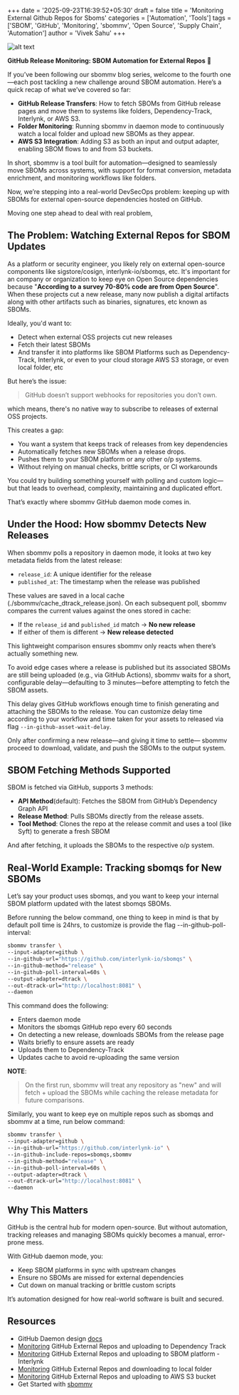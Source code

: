 +++
date = '2025-09-23T16:39:52+05:30'
draft = false
title = 'Monitoring External Github Repos for Sboms'
categories = ['Automation', 'Tools']
tags = ['SBOM', 'GitHub', 'Monitoring', 'sbommv', 'Open Source', 'Supply Chain', 'Automation']
author = 'Vivek Sahu'
+++

![alt text](/posts/image-14.png)

**GitHub Release Monitoring: SBOM Automation for External Repos** 🚀

If you’ve been following our sbommv blog series, welcome to the fourth one—each post tackling a new challenge around SBOM automation. Here’s a quick recap of what we’ve covered so far:

- **GitHub Release Transfers**: How to fetch SBOMs from GitHub release pages and move them to systems like folders, Dependency-Track, Interlynk, or AWS S3.
- **Folder Monitoring**: Running sbommv in daemon mode to continuously watch a local folder and upload new SBOMs as they appear.
- **AWS S3 Integration**: Adding S3 as both an input and output adapter, enabling SBOM flows to and from S3 buckets.

In short, sbommv is a tool built for automation—designed to seamlessly move SBOMs across systems, with support for format conversion, metadata enrichment, and monitoring workflows like folders.

Now, we’re stepping into a real-world DevSecOps problem: keeping up with SBOMs for external open-source dependencies hosted on GitHub.

Moving one step ahead to deal with real problem,

## The Problem: Watching External Repos for SBOM Updates

As a platform or security engineer, you likely rely on external open-source components like sigstore/cosign, interlynk-io/sbomqs, etc. It's important for an company or organization to keep eye on Open Source dependencies because "**According to a survey 70-80% code are from Open Source**".  When these projects cut a new release, many now publish a digital artifacts along with other artifacts such as binaries, signatures, etc known as SBOMs.  

Ideally, you'd want to:

- Detect when external OSS projects cut new releases
- Fetch their latest SBOMs
- And transfer it into platforms like SBOM Platforms such as Dependency-Track, Interlynk, or  even to your cloud storage AWS S3 storage, or even local folder, etc

But here’s the issue:

> GitHub doesn’t support webhooks for repositories you don’t own.

which means, there's no native way to subscribe to releases of external OSS projects.

This creates a gap:

- You want a system that keeps track of releases from key dependencies
- Automatically fetches new SBOMs when a release drops.
- Pushes them to your SBOM platform or any other o/p systems.
- Without relying on manual checks, brittle scripts, or CI workarounds

You could try building something yourself with polling and custom logic—but that leads to overhead, complexity, maintaining and duplicated effort.

That’s exactly where sbommv GitHub daemon mode comes in.

## Under the Hood: How sbommv Detects New Releases

When sbommv polls a repository in daemon mode, it looks at two key metadata fields from the latest release:

- `release_id`: A unique identifier for the release
- `published_at`: The timestamp when the release was published

These values are saved in a local cache (./sbommv/cache_dtrack_release.json). On each subsequent poll, sbommv compares the current values against the ones stored in cache:

- If the `release_id` and `published_id` match → **No new release**
- If either of them is different → **New release detected**

This lightweight comparison ensures sbommv only reacts when there’s actually something new.

To avoid edge cases where a release is published but its associated SBOMs are still being uploaded (e.g., via GitHub Actions), sbommv waits for a short, configurable delay—defaulting to 3 minutes—before attempting to fetch the SBOM assets.

This delay gives GitHub workflows enough time to finish generating and attaching the SBOMs to the release. You can customize delay time according to your workflow and time taken for your assets to released via flag `--in-github-asset-wait-delay`.

Only after confirming a new release—and giving it time to settle— sbommv proceed to download, validate, and push the SBOMs to the output system.

## SBOM Fetching Methods Supported

SBOM is fetched via GitHub, supports 3 methods:

- **API Method**(default): Fetches the SBOM from GitHub’s Dependency Graph API
- **Release Method**: Pulls SBOMs directly from the release assets.
- **Tool Method**: Clones the repo at the release commit and uses a tool (like Syft) to generate a fresh SBOM

And after fetching, it uploads the SBOMs to the respective o/p system.

## Real-World Example: Tracking sbomqs for New SBOMs

Let’s say your product uses sbomqs, and you want to keep your internal SBOM platform updated with the latest sbomqs SBOMs.

Before running the below command, one thing to keep in mind is that by default poll time is 24hrs, to customize is provide the flag --in-github-poll-interval:

```bash
sbommv transfer \
--input-adapter=github \
--in-github-url="https://github.com/interlynk-io/sbomqs" \
--in-github-method="release" \
--in-github-poll-interval=60s \
--output-adapter=dtrack \
--out-dtrack-url="http://localhost:8081" \
--daemon
```

This command does the following:

- Enters daemon mode
- Monitors the sbomqs GitHub repo every 60 seconds
- On detecting a new release, downloads SBOMs from the release page
- Waits briefly to ensure assets are ready
- Uploads them to Dependency-Track
- Updates cache to avoid re-uploading the same version

**NOTE**:

> On the first run, sbommv will treat any repository as "new" and will fetch + upload the SBOMs while caching the release metadata for future comparisons.

Similarly, you want to keep eye on multiple repos such as sbomqs and sbommv at a time, run below command:

```bash
sbommv transfer \
--input-adapter=github \
--in-github-url="https://github.com/interlynk-io" \
--in-github-include-repos=sbomqs,sbommv
--in-github-method="release" \
--in-github-poll-interval=60s \
--output-adapter=dtrack \
--out-dtrack-url="http://localhost:8081" \
--daemon
```

## Why This Matters

GitHub is the central hub for modern open-source. But without automation, tracking releases and managing SBOMs quickly becomes a manual, error-prone mess.

With GitHub daemon mode, you:

- Keep SBOM platforms in sync with upstream changes
- Ensure no SBOMs are missed for external dependencies
- Cut down on manual tracking or brittle custom scripts

It’s automation designed for how real-world software is built and secured.

## Resources

- GitHub Daemon design [docs](https://github.com/interlynk-io/sbommv/blob/main/docs/github_daemon.md)
- [Monitoring](https://github.com/interlynk-io/sbommv/blob/main/examples/github_dtrack_examples.md#4-continuous-monitoring-daemon-mode-github--dependencytrack) GitHub External Repos and uploading to Dependency Track
- [Monitoring](https://github.com/interlynk-io/sbommv/blob/main/examples/github_interlynk_examples.md#4-continuous-monitoring-daemon-mode-github--interlynk) GitHub External Repos and uploading to SBOM platform - Interlynk
- [Monitoring](https://github.com/interlynk-io/sbommv/blob/main/examples/github_folder_examples.md#4-continuous-monitoring-daemon-mode-github--folder) GitHub External Repos and downloading to local folder
- [Monitoring](https://github.com/interlynk-io/sbommv/blob/main/examples/github_s3_example.md#5-continuous-monitoring-daemon-mode-github--s3) GitHub External Repos and uploading to AWS S3 bucket
- Get Started with [sbommv](https://github.com/interlynk-io/sbommv/blob/main/docs/getting_started.md)
